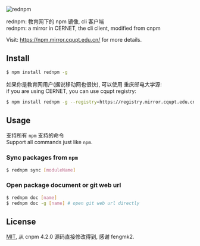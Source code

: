 ![rednpm](http://77uc6m.com1.z0.glb.clouddn.com/rednpm.png)

rednpm: 教育网下的 npm 镜像, cli 客户端  
rednpm: a mirror in CERNET, the cli client, modified from cnpm  

Visit: https://npm.mirror.cqupt.edu.cn/ for more details.

## Install

```bash
$ npm install rednpm -g
```

如果你是教育网用户(据说移动网也很快), 可以使用 重庆邮电大学源:  
if you are using CERNET, you can use cqupt registry:  

```bash
$ npm install rednpm -g --registry=https://registry.mirror.cqupt.edu.cn
```

## Usage

支持所有 `npm` 支持的命令  
Support all commands just like `npm`.

### Sync packages from `npm`

```bash
$ rednpm sync [moduleName]
```

### Open package document or git web url

```bash
$ rednpm doc [name]
$ rednpm doc -g [name] # open git web url directly
```

## License

[MIT](LICENSE.txt), 从 cnpm 4.2.0 源码直接修改得到, 感谢 fengmk2.